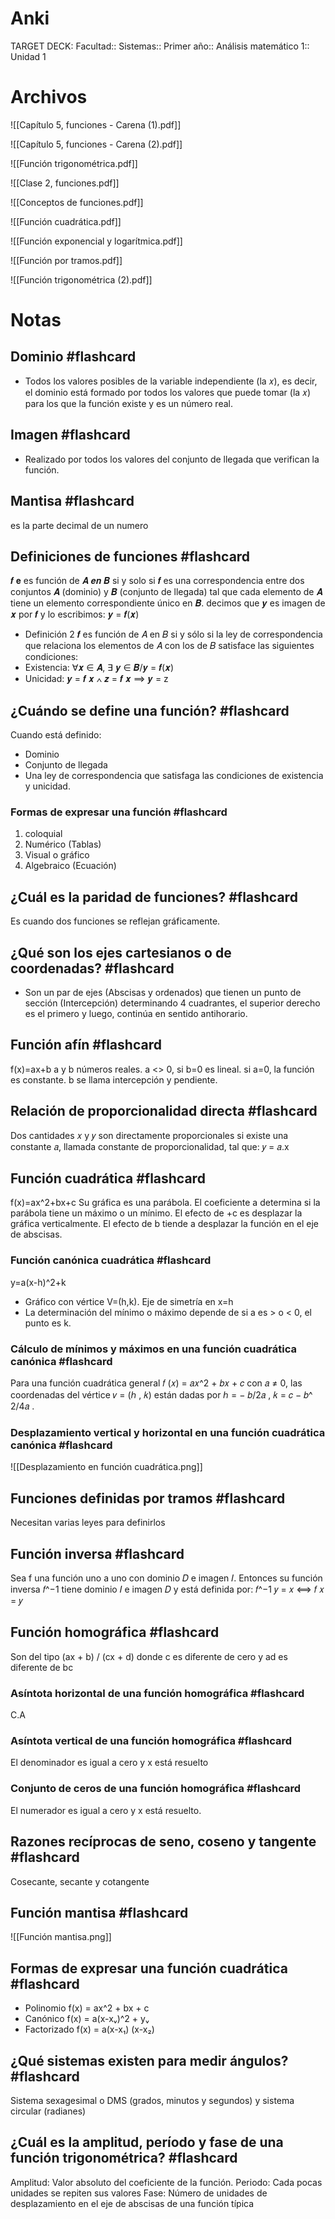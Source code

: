 # Anki
TARGET DECK: Facultad:: Sistemas:: Primer año:: Análisis matemático 1:: Unidad 1
# Archivos
![[Capítulo 5, funciones - Carena (1).pdf]]

![[Capítulo 5, funciones - Carena (2).pdf]]

![[Función trigonométrica.pdf]]

![[Clase 2, funciones.pdf]]

![[Conceptos de funciones.pdf]]

![[Función cuadrática.pdf]]

![[Función exponencial y logarítmica.pdf]]

![[Función por tramos.pdf]]

![[Función trigonométrica (2).pdf]]
# Notas

## Dominio #flashcard 
- Todos los valores posibles de la variable independiente (la 𝑥), es decir, el dominio está formado por todos los valores que puede tomar (la 𝑥) para los que la función existe y es un número real.
<!--ID: 1690149214582-->


## Imagen #flashcard 
- Realizado por todos los valores del conjunto de llegada que verifican la función.
<!--ID: 1690149214587-->


## Mantisa #flashcard
es la parte decimal de un numero
<!--ID: 1690149214592-->


## Definiciones de funciones #flashcard
𝒇 𝐞 es función de 𝑨 𝒆𝒏 𝑩 si y solo si 𝒇 es una correspondencia entre dos conjuntos 𝑨 (dominio) y 𝑩 (conjunto de llegada) tal que cada elemento de 𝑨 tiene un elemento correspondiente único en 𝑩.
decimos que 𝒚 es imagen de 𝒙 por 𝒇 y lo escribimos: 𝒚 = 𝒇(𝒙)
- Definición 2 𝒇 es función de 𝐴 en 𝐵 si y sólo si la ley de correspondencia que relaciona los elementos de 𝐴 con los de 𝐵 satisface las siguientes condiciones:
- Existencia: ∀𝒙 ∈ 𝑨, ∃ 𝒚 ∈ 𝑩/𝒚 = 𝒇(𝒙)
- Unicidad: 𝒚 = 𝒇 𝒙 ∧ 𝒛 = 𝒇 𝒙 ⟹ 𝒚 = z
<!--ID: 1690149214596-->


## ¿Cuándo se define una función? #flashcard 
Cuando está definido:
- Dominio
- Conjunto de llegada
- Una ley de correspondencia que satisfaga las condiciones de existencia y unicidad.
<!--ID: 1690149214599-->


### Formas de expresar una función #flashcard
1. coloquial
2. Numérico (Tablas)
3. Visual o gráfico
4. Algebraico (Ecuación)
<!--ID: 1690149214602-->


## ¿Cuál es la paridad de funciones? #flashcard
Es cuando dos funciones se reflejan gráficamente.
<!--ID: 1690149214608-->


## ¿Qué son los ejes cartesianos o de coordenadas? #flashcard 
- Son un par de ejes (Abscisas y ordenados) que tienen un punto de sección (Intercepción) determinando 4 cuadrantes, el superior derecho es el primero y luego, continúa en sentido antihorario.
<!--ID: 1690149214614-->


## Función afín #flashcard
f(x)=ax+b
a y b números reales. a <> 0, si b=0 es lineal. si a=0, la función es constante. b se llama intercepción y pendiente.
<!--ID: 1690149214619-->


## Relación de proporcionalidad directa #flashcard
Dos cantidades 𝑥 y 𝑦 son directamente proporcionales si existe una constante 𝑎, llamada constante de proporcionalidad, tal que: 𝑦 = 𝑎.x
<!--ID: 1690149214624-->


## Función cuadrática #flashcard
f(x)=ax^2+bx+c
Su gráfica es una parábola. El coeficiente a determina si la parábola tiene un máximo o un mínimo. El efecto de +c es desplazar la gráfica verticalmente. El efecto de b tiende a desplazar la función en el eje de abscisas.
<!--ID: 1690149214627-->


### Función canónica cuadrática #flashcard
y=a(x-h)^2+k
- Gráfico con vértice V=(h,k). Eje de simetría en x=h
- La determinación del mínimo o máximo depende de si a es > o < 0, el punto es k.
<!--ID: 1690149214632-->


### Cálculo de mínimos y máximos en una función cuadrática canónica #flashcard
Para una función cuadrática general 𝑓 (𝑥) = 𝑎𝑥^2 + 𝑏𝑥 + 𝑐 con 𝑎 ≠ 0, las coordenadas del vértice 𝑣 = (ℎ , 𝑘) están dadas por ℎ = − 𝑏/2𝑎 , 𝑘 = 𝑐 − 𝑏^ 2/4𝑎 .
<!--ID: 1690149214636-->


### Desplazamiento vertical y horizontal en una función cuadrática canónica #flashcard
![[Desplazamiento en función cuadrática.png]]
<!--ID: 1690149214639-->


## Funciones definidas por tramos #flashcard
Necesitan varias leyes para definirlos
<!--ID: 1690149214645-->


## Función inversa #flashcard
Sea f una función uno a uno con dominio 𝐷 e imagen 𝐼. Entonces su función inversa 𝑓^−1 tiene dominio 𝐼 e imagen 𝐷 y está definida por: 𝑓^−1 𝑦 = 𝑥 ⟺ 𝑓 𝑥 = 𝑦
<!--ID: 1690149214650-->


## Función homográfica #flashcard
Son del tipo (ax + b) / (cx + d) donde c es diferente de cero y ad es diferente de bc
<!--ID: 1690149214654-->


### Asíntota horizontal de una función homográfica #flashcard
C.A
<!--ID: 1690149214659-->


### Asíntota vertical de una función homográfica #flashcard
El denominador es igual a cero y x está resuelto
<!--ID: 1690149214662-->


### Conjunto de ceros de una función homográfica #flashcard
El numerador es igual a cero y x está resuelto.
<!--ID: 1690149214666-->

## Razones recíprocas de seno, coseno y tangente #flashcard
Cosecante, secante y cotangente
<!--ID: 1690149214673-->

## Función mantisa #flashcard
![[Función mantisa.png]]
<!--ID: 1690149214678-->


## Formas de expresar una función cuadrática #flashcard
- Polinomio
f(x) = ax^2 + bx + c
- Canónico
f(x) = a(x-xᵥ)^2 + yᵥ
- Factorizado
f(x) = a(x-x₁) (x-x₂)
<!--ID: 1690149214683-->


## ¿Qué sistemas existen para medir ángulos? #flashcard 
Sistema sexagesimal o DMS (grados, minutos y segundos) y sistema circular (radianes)
<!--ID: 1693492415998-->


## ¿Cuál es la amplitud, período y fase de una función trigonométrica? #flashcard 
Amplitud: Valor absoluto del coeficiente de la función.
Periodo: Cada pocas unidades se repiten sus valores
Fase: Número de unidades de desplazamiento en el eje de abscisas de una función típica
<!--ID: 1693492416002-->


